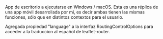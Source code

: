 App de escritorio a ejecutarse en Windows / macOS.
Esta es una réplica de una app móvil desarrollada por mí, es decir ambas tienen las mismas funciones, sólo que en distintos contextos para el usuario.

Agregada propiedad "language" a la interfaz RoutingControlOptions para acceder a la traduccion al español de leaflet-router.
